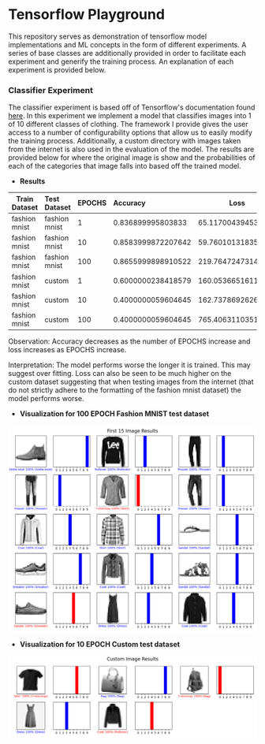 # Tensorflow Playground

This repository serves as demonstration of tensorflow model implementations and ML concepts in the form of different
experiments. A series of base classes are additionally provided in order to facilitate each experiment and generify the
training process. An explanation of each experiment is provided below.

### Classifier Experiment

The classifier experiment is based off of Tensorflow's documentation
found [here](https://www.tensorflow.org/tutorials/keras/classification). In this experiment we implement a model that
classifies images into 1 of 10 different classes of clothing. The framework I provide gives the user access to a number
of configurability options that allow us to easily modify the training process. Additionally, a custom directory with
images taken from the internet is also used in the evaluation of the model. The results are provided below for where the
original image is show and the probabilities of each of the categories that image falls into
based off the trained model.

 - **Results**

| Train Dataset | Test Dataset  | EPOCHS | Accuracy           | Loss               |
|---------------|:--------------|:-------|:-------------------|--------------------|
| fashion mnist | fashion mnist | 1      | 0.836899995803833  | 65.11700439453125  |
| fashion mnist | fashion mnist | 10     | 0.8583999872207642 | 59.760101318359375 |
| fashion mnist | fashion mnist | 100    | 0.8655999898910522 | 219.7647247314453  |
| fashion mnist | custom        | 1      | 0.6000000238418579 | 160.0536651611328  |
| fashion mnist | custom        | 10     | 0.4000000059604645 | 162.7378692626953  |
| fashion mnist | custom        | 100    | 0.4000000059604645 | 765.4063110351562  |

Observation: Accuracy decreases as the number of EPOCHS increase and loss increases as EPOCHS increase.

Interpretation: The model performs worse the longer it is trained. This may suggest over fitting. Loss can also be seen
to be much higher on the custom dataset suggesting that when testing images from the internet (that do not strictly
adhere to the formatting of the fashion mnist dataset) the model performs worse.

 - **Visualization for 100 EPOCH Fashion MNIST test dataset**

![](generated_plots/100EPOCHS%20First%2015%20Image%20Results%20test_loss%20219_7647247314453%20test_acc%200_8655999898910522-1659984932.png)

 - **Visualization for 10 EPOCH Custom test dataset**

![](generated_plots/10EPOCHS%20Custom%20Image%20Results%20test_loss%20162_7378692626953%20test_acc%200_4000000059604645-1659984698.png)
